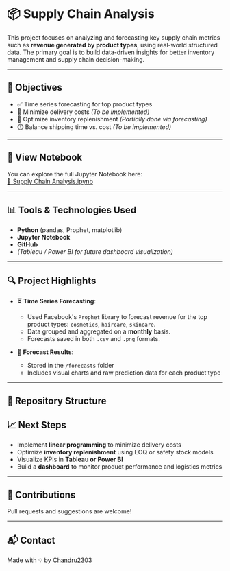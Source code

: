 # 📦 Supply Chain Analysis

This project focuses on analyzing and forecasting key supply chain metrics such as **revenue generated by product types**, using real-world structured data. The primary goal is to build data-driven insights for better inventory management and supply chain decision-making.

---

## 🧠 Objectives

- ✅ Time series forecasting for top product types
- 🚚 Minimize delivery costs *(To be implemented)*
- 🏪 Optimize inventory replenishment *(Partially done via forecasting)*
- ⏱️ Balance shipping time vs. cost *(To be implemented)*

---
## 📘 View Notebook

You can explore the full Jupyter Notebook here:  
[📓 Supply Chain Analysis.ipynb](https://github.com/Chandru2303/Supply-Chain-Analysis/blob/main/Supply%20Chain%20Analysis.ipynb)

---

## 📊 Tools & Technologies Used

- **Python** (pandas, Prophet, matplotlib)
- **Jupyter Notebook**
- **GitHub**
- *(Tableau / Power BI for future dashboard visualization)*

---

## 🔍 Project Highlights

- ⏳ **Time Series Forecasting**:
  - Used Facebook's `Prophet` library to forecast revenue for the top product types: `cosmetics`, `haircare`, `skincare`.
  - Data grouped and aggregated on a **monthly** basis.
  - Forecasts saved in both `.csv` and `.png` formats.

- 📁 **Forecast Results**:
  - Stored in the `/forecasts` folder
  - Includes visual charts and raw prediction data for each product type

---

## 📂 Repository Structure

## 📈 Next Steps

- Implement **linear programming** to minimize delivery costs
- Optimize **inventory replenishment** using EOQ or safety stock models
- Visualize KPIs in **Tableau or Power BI**
- Build a **dashboard** to monitor product performance and logistics metrics

---

## 🤝 Contributions

Pull requests and suggestions are welcome!

---

## 📬 Contact

Made with 💡 by [Chandru2303](https://github.com/Chandru2303)

